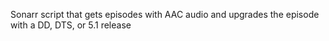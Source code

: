 Sonarr script that gets episodes with AAC audio and upgrades the episode with a DD, DTS, or 5.1 release
